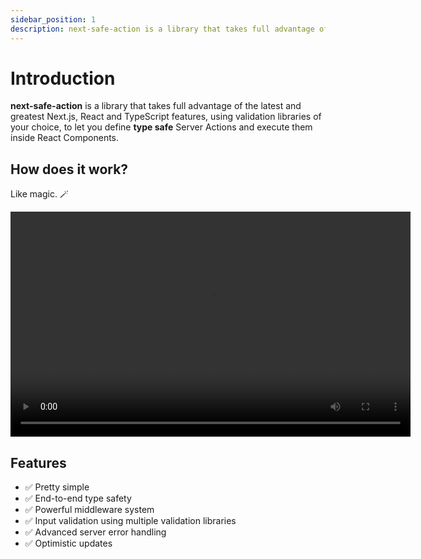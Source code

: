 ```yaml
---
sidebar_position: 1
description: next-safe-action is a library that takes full advantage of the latest and greatest Next.js, React and TypeScript features, using validation libraries of your choice, to let you define type safe Server Actions and execute them inside React Components.
---
```


# Introduction

**next-safe-action** is a library that takes full advantage of the latest and greatest Next.js, React and TypeScript features, using validation libraries of your choice, to let you define **type safe** Server Actions and execute them inside React Components.

## How does it work?

Like magic. 🪄

<video width="640" height="360" controls autoPlay>
  <source src="/vid/demo.mp4" type="video/mp4" />
Your browser does not support the video tag.
</video>

## Features

- ✅ Pretty simple
- ✅ End-to-end type safety
- ✅ Powerful middleware system
- ✅ Input validation using multiple validation libraries
- ✅ Advanced server error handling
- ✅ Optimistic updates
